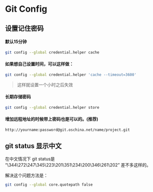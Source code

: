 # Git Config

## 设置记住密码

#### 默认15分钟

```bash
git config --global credential.helper cache
```

#### 如果想自己设置时间，可以这样做：

```bash
git config --global credential.helper 'cache --timeout=3600'
```

> 这样就设置一个小时之后失效

#### 长期存储密码

```bash
git config --global credential.helper store
```

#### 增加远程地址的时候带上密码也是可以的。(推荐)

```
http://yourname:password@git.oschina.net/name/project.git 
```


## git status 显示中文


在中文情况下 git status是 “\344\272\247\345\223\201\351\234\200\346\261\202” 差不多这样的。

解决这个问题方法是：

```bash
git config --global core.quotepath false
```